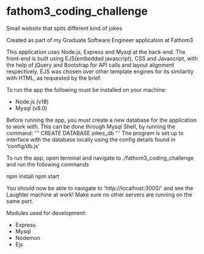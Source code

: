 # fathom3_coding_challenge
Small website that spits different kind of jokes

Created as part of my Graduate Software Engineer application at Fathom3

This application uses Node.js, Express and Mysql at the back-end.
The front-end is built using EJS(embedded javascript), CSS and Javascript, with the help of jQuery and Bootstrap for API calls and layout alignment respectively.
EJS was chosen over other template engines for its similarity with HTML, as requested by the brief.

To run the app the following must be installed on your machine:

- Node.js (v18)
- Mysql (v8.0)

Before running the app, you must create a new database for the application to work with.
This can be done through Mysql Shell, by running the command:
'''
CREATE DATABASE jokes_db
'''
The program is set up to interface with the database locally using the config details found in 'config/db.js'

To run the app, open terminal and navigate to ./fathom3_coding_challenge and run the following commands


npm install
npm start


You should now be able to navigate to 'http://localhost:3000/' and see the Laughter machine at work!
Make sure no other servers are running on the same port.


Modules used for development:
- Express
- Mysql
- Nodemon
- Ejs
